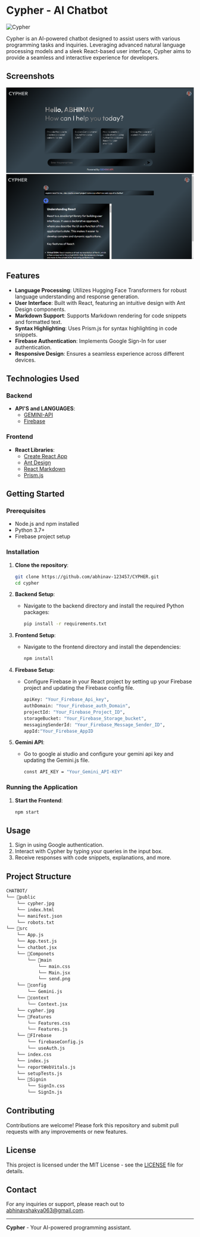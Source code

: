 # Cypher - AI Chatbot

![Cypher](https://img.shields.io/badge/Cypher-AI%20Chatbot-brightgreen)

Cypher is an AI-powered chatbot designed to assist users with various programming tasks and inquiries. Leveraging advanced natural language processing models and a sleek React-based user interface, Cypher aims to provide a seamless and interactive experience for developers.

## Screenshots
![alt text](Interface.png)
![alt text](window.png)

## Features

- **Language Processing**: Utilizes Hugging Face Transformers for robust language understanding and response generation.
- **User Interface**: Built with React, featuring an intuitive design with Ant Design components.
- **Markdown Support**: Supports Markdown rendering for code snippets and formatted text.
- **Syntax Highlighting**: Uses Prism.js for syntax highlighting in code snippets.
- **Firebase Authentication**: Implements Google Sign-In for user authentication.
- **Responsive Design**: Ensures a seamless experience across different devices.

## Technologies Used

### Backend

- **API'S and LANGUAGES**:
  - [GEMINI-API](https://ai.google.dev/aistudio)
  - [Firebase](https://firebase.google.com)

### Frontend

- **React Libraries**:
  - [Create React App](https://create-react-app.dev/)
  - [Ant Design](https://ant.design/)
  - [React Markdown](https://github.com/remarkjs/react-markdown)
  - [Prism.js](https://prismjs.com/)

## Getting Started

### Prerequisites

- Node.js and npm installed
- Python 3.7+
- Firebase project setup

### Installation

1. **Clone the repository**:
    ```bash
    git clone https://github.com/abhinav-123457/CYPHER.git
    cd cypher
    ```

2. **Backend Setup**:
    - Navigate to the backend directory and install the required Python packages:
        ```bash
        pip install -r requirements.txt
        ```

3. **Frontend Setup**:
    - Navigate to the frontend directory and install the dependencies:
        ```bash
        npm install
        ```
        
4. **Firebase Setup**:
    - Configure Firebase in your React project by setting up your Firebase project and updating the Firebase config file.
        ```bash
        apiKey: "Your_Firebase_Api_key",
        authDomain: "Your_Firebase_auth_Domain",
        projectId: "Your_Firebase_Project_ID",
        storageBucket: "Your_Firebase_Storage_bucket",
        messagingSenderId: "Your_Firebase_Message_Sender_ID",
        appId:"Your_Firebase_AppID
        ```
5. **Gemini API**:
    - Go to google ai studio and configure your gemini api key and updating the Gemini.js file.
        ```bash
        const API_KEY = "Your_Gemini_API-KEY"
        ```
### Running the Application

1. **Start the Frontend**:
    ```bash
    npm start
    ```

## Usage

1. Sign in using Google authentication.
2. Interact with Cypher by typing your queries in the input box.
3. Receive responses with code snippets, explanations, and more.

## Project Structure
```bash
CHATBOT/
└── 📁public
    └── cypher.jpg
    └── index.html
    └── manifest.json
    └── robots.txt
└── 📁src
    └── App.js
    └── App.test.js
    └── chatbot.jsx
    └── 📁Componets
        └── 📁main
            └── main.css
            └── Main.jsx
            └── send.png
    └── 📁config
        └── Gemini.js
    └── 📁context
        └── Context.jsx
    └── cypher.jpg
    └── 📁Features
        └── Features.css
        └── Features.js
    └── 📁FIrebase
        └── firebaseConfig.js
        └── useAuth.js
    └── index.css
    └── index.js
    └── reportWebVitals.js
    └── setupTests.js
    └── 📁Signin
        └── SignIn.css
        └── SignIn.js
```

## Contributing

Contributions are welcome! Please fork this repository and submit pull requests with any improvements or new features.

## License

This project is licensed under the MIT License - see the [LICENSE](LICENSE) file for details.


## Contact

For any inquiries or support, please reach out to [abhinavshakya063@gmail.com](mailto:abhinavshakya063@gmail.com).

---

**Cypher** - Your AI-powered programming assistant.

